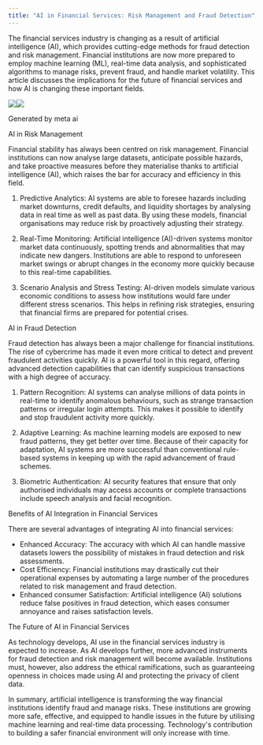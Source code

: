 ```yaml
---
title: "AI in Financial Services: Risk Management and Fraud Detection"
---
```

The financial services industry is changing as a result of artificial intelligence (AI), which provides cutting-edge methods for fraud detection and risk management. Financial institutions are now more prepared to employ machine learning (ML), real-time data analysis, and sophisticated algorithms to manage risks, prevent fraud, and handle market volatility. This article discusses the implications for the future of financial services and how AI is changing these important fields.



![](https://lh7-rt.googleusercontent.com/docsz/AD_4nXePRtEq2MDJzbIiqZGPpVqvXSJmJN3XBSRcciUt3XNNDltJApnOiEKTU2hyLYBp1sJLGkfS0iPfojXPecF66jXvsjshi-BILPAK2W9mHUsWJT4OpDedV_FiguqEFU8FRr3Ydn7PaNUdhmKFRUhJdSN_OhOJ?key=mZzN9f_fp7J_E218pv9wAA)![](https://lh7-rt.googleusercontent.com/docsz/AD_4nXep4wc69YEnfnLNoeR4ICHPZS9lGznoRQutq4JtIdDVGlk0FoJQN1EIyPfYunCaBefDb8Oa2EAkPaisenyRbHPuevhLvZMK_jx3_x4398t7A6DZcEkp6wE6xKcD8km-Mp97oT5CaFuPx7ZgNvtU_5EBlpIr?key=mZzN9f_fp7J_E218pv9wAA)

Generated by meta ai



AI in Risk Management

Financial stability has always been centred on risk management. Financial institutions can now analyse large datasets, anticipate possible hazards, and take proactive measures before they materialise thanks to artificial intelligence (AI), which raises the bar for accuracy and efficiency in this field.



1. Predictive Analytics: AI systems are able to foresee hazards including market downturns, credit defaults, and liquidity shortages by analysing data in real time as well as past data. By using these models, financial organisations may reduce risk by proactively adjusting their strategy.



2. Real-Time Monitoring: Artificial intelligence (AI)-driven systems monitor market data continuously, spotting trends and abnormalities that may indicate new dangers. Institutions are able to respond to unforeseen market swings or abrupt changes in the economy more quickly because to this real-time capabilities.



3. Scenario Analysis and Stress Testing: AI-driven models simulate various economic conditions to assess how institutions would fare under different stress scenarios. This helps in refining risk strategies, ensuring that financial firms are prepared for potential crises.



AI in Fraud Detection

Fraud detection has always been a major challenge for financial institutions. The rise of cybercrime has made it even more critical to detect and prevent fraudulent activities quickly. AI is a powerful tool in this regard, offering advanced detection capabilities that can identify suspicious transactions with a high degree of accuracy.



1. Pattern Recognition: AI systems can analyse millions of data points in real-time to identify anomalous behaviours, such as strange transaction patterns or irregular login attempts. This makes it possible to identify and stop fraudulent activity more quickly.



2. Adaptive Learning: As machine learning models are exposed to new fraud patterns, they get better over time. Because of their capacity for adaptation, AI systems are more successful than conventional rule-based systems in keeping up with the rapid advancement of fraud schemes.



3. Biometric Authentication: AI security features that ensure that only authorised individuals may access accounts or complete transactions include speech analysis and facial recognition.



Benefits of AI Integration in Financial Services

There are several advantages of integrating AI into financial services:



* Enhanced Accuracy: The accuracy with which AI can handle massive datasets lowers the possibility of mistakes in fraud detection and risk assessments.
* Cost Efficiency: Financial institutions may drastically cut their operational expenses by automating a large number of the procedures related to risk management and fraud detection.
* Enhanced consumer Satisfaction: Artificial intelligence (AI) solutions reduce false positives in fraud detection, which eases consumer annoyance and raises satisfaction levels.



The Future of AI in Financial Services

As technology develops, AI use in the financial services industry is expected to increase. As AI develops further, more advanced instruments for fraud detection and risk management will become available. Institutions must, however, also address the ethical ramifications, such as guaranteeing openness in choices made using AI and protecting the privacy of client data.



In summary, artificial intelligence is transforming the way financial institutions identify fraud and manage risks. These institutions are growing more safe, effective, and equipped to handle issues in the future by utilising machine learning and real-time data processing. Technology's contribution to building a safer financial environment will only increase with time.